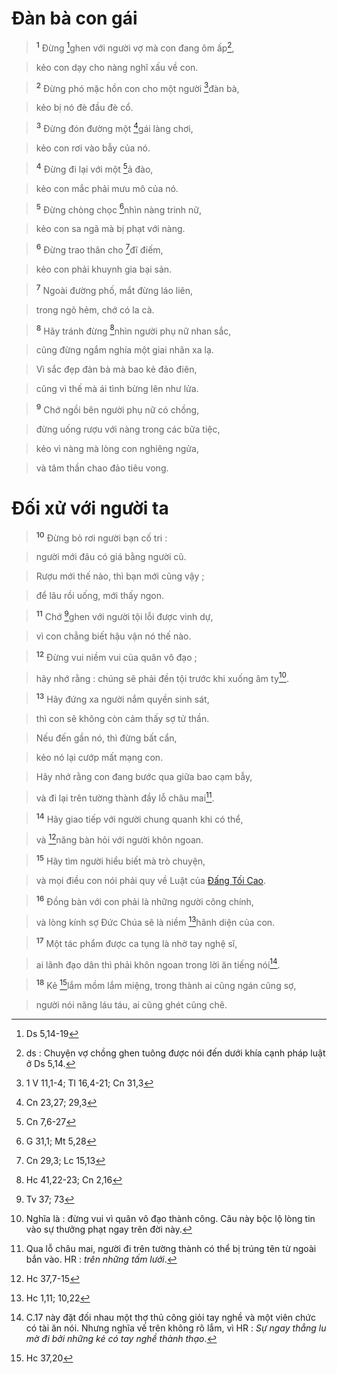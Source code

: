 # Đàn bà con gái

> <sup><b>1</b></sup> Đừng [^1@-627fcb53-ca91-4f91-ad91-719ef1c052e4]ghen với người vợ mà con đang ôm ấp[^1-627fcb53-ca91-4f91-ad91-719ef1c052e4],
>


> kẻo con dạy cho nàng nghĩ xấu về con.
>


> <sup><b>2</b></sup> Đừng phó mặc hồn con cho một người [^2@-627fcb53-ca91-4f91-ad91-719ef1c052e4]đàn bà,
>


> kẻo bị nó đè đầu đè cổ.
>


> <sup><b>3</b></sup> Đừng đón đường một [^3@-627fcb53-ca91-4f91-ad91-719ef1c052e4]gái làng chơi,
>


> kẻo con rơi vào bẫy của nó.
>


> <sup><b>4</b></sup> Đừng đi lại với một [^4@-627fcb53-ca91-4f91-ad91-719ef1c052e4]ả đào,
>


> kẻo con mắc phải mưu mô của nó.
>


> <sup><b>5</b></sup> Đừng chòng chọc [^5@-627fcb53-ca91-4f91-ad91-719ef1c052e4]nhìn nàng trinh nữ,
>


> kẻo con sa ngã mà bị phạt với nàng.
>


> <sup><b>6</b></sup> Đừng trao thân cho [^6@-627fcb53-ca91-4f91-ad91-719ef1c052e4]đĩ điếm,
>


> kẻo con phải khuynh gia bại sản.
>


> <sup><b>7</b></sup> Ngoài đường phố, mắt đừng láo liên,
>


> trong ngõ hẻm, chớ có la cà.
>


> <sup><b>8</b></sup> Hãy tránh đừng [^7@-627fcb53-ca91-4f91-ad91-719ef1c052e4]nhìn người phụ nữ nhan sắc,
>


> cũng đừng ngắm nghía một giai nhân xa lạ.
>


> Vì sắc đẹp đàn bà mà bao kẻ đảo điên,
>


> cũng vì thế mà ái tình bừng lên như lửa.
>


> <sup><b>9</b></sup> Chớ ngồi bên người phụ nữ có chồng,
>


> đừng uống rượu với nàng trong các bữa tiệc,
>


> kẻo vì nàng mà lòng con nghiêng ngửa,
>


> và tâm thần chao đảo tiêu vong.
>


# Đối xử với người ta

> <sup><b>10</b></sup> Đừng bỏ rơi người bạn cố tri :
>


> người mới đâu có giá bằng người cũ.
>


> Rượu mới thế nào, thì bạn mới cũng vậy ;
>


> để lâu rồi uống, mới thấy ngon.
>


> <sup><b>11</b></sup> Chớ [^8@-627fcb53-ca91-4f91-ad91-719ef1c052e4]ghen với người tội lỗi được vinh dự,
>


> vì con chẳng biết hậu vận nó thế nào.
>


> <sup><b>12</b></sup> Đừng vui niềm vui của quân vô đạo ;
>


> hãy nhớ rằng : chúng sẽ phải đền tội trước khi xuống âm ty[^2-627fcb53-ca91-4f91-ad91-719ef1c052e4].
>


> <sup><b>13</b></sup> Hãy đứng xa người nắm quyền sinh sát,
>


> thì con sẽ không còn cảm thấy sợ tử thần.
>


> Nếu đến gần nó, thì đừng bất cẩn,
>


> kẻo nó lại cướp mất mạng con.
>


> Hãy nhớ rằng con đang bước qua giữa bao cạm bẫy,
>


> và đi lại trên tường thành đầy lỗ châu mai[^3-627fcb53-ca91-4f91-ad91-719ef1c052e4].
>


> <sup><b>14</b></sup> Hãy giao tiếp với người chung quanh khi có thể,
>


> và [^9@-627fcb53-ca91-4f91-ad91-719ef1c052e4]năng bàn hỏi với người khôn ngoan.
>


> <sup><b>15</b></sup> Hãy tìm người hiểu biết mà trò chuyện,
>


> và mọi điều con nói phải quy về Luật của [Đấng Tối Cao]().
>


> <sup><b>16</b></sup> Đồng bàn với con phải là những người công chính,
>


> và lòng kính sợ Đức Chúa sẽ là niềm [^10@-627fcb53-ca91-4f91-ad91-719ef1c052e4]hãnh diện của con.
>


> <sup><b>17</b></sup> Một tác phẩm được ca tụng là nhờ tay nghệ sĩ,
>


> ai lãnh đạo dân thì phải khôn ngoan trong lời ăn tiếng nói[^4-627fcb53-ca91-4f91-ad91-719ef1c052e4].
>


> <sup><b>18</b></sup> Kẻ [^11@-627fcb53-ca91-4f91-ad91-719ef1c052e4]lắm mồm lắm miệng, trong thành ai cũng ngán cũng sợ,
>


> người nói năng láu táu, ai cũng ghét cũng chê.
>

[^1-627fcb53-ca91-4f91-ad91-719ef1c052e4]: ds : Chuyện vợ chồng ghen tuông được nói đến dưới khía cạnh pháp luật ở Ds 5,14.
[^2-627fcb53-ca91-4f91-ad91-719ef1c052e4]: Nghĩa là : đừng vui vì quân vô đạo thành công. Câu này bộc lộ lòng tin vào sự thưởng phạt ngay trên đời này.
[^3-627fcb53-ca91-4f91-ad91-719ef1c052e4]: Qua lỗ châu mai, người đi trên tường thành có thể bị trúng tên từ ngoài bắn vào. HR : *trên những tấm lưới*.
[^4-627fcb53-ca91-4f91-ad91-719ef1c052e4]: C.17 này đặt đối nhau một thợ thủ công giỏi tay nghề và một viên chức có tài ăn nói. Nhưng nghĩa vế trên không rõ lắm, vì HR : *Sự ngay thẳng lu mờ đi bởi những kẻ có tay nghề thành thạo*.
[^1@-627fcb53-ca91-4f91-ad91-719ef1c052e4]: Ds 5,14-19
[^2@-627fcb53-ca91-4f91-ad91-719ef1c052e4]: 1 V 11,1-4; Tl 16,4-21; Cn 31,3
[^3@-627fcb53-ca91-4f91-ad91-719ef1c052e4]: Cn 23,27; 29,3
[^4@-627fcb53-ca91-4f91-ad91-719ef1c052e4]: Cn 7,6-27
[^5@-627fcb53-ca91-4f91-ad91-719ef1c052e4]: G 31,1; Mt 5,28
[^6@-627fcb53-ca91-4f91-ad91-719ef1c052e4]: Cn 29,3; Lc 15,13
[^7@-627fcb53-ca91-4f91-ad91-719ef1c052e4]: Hc 41,22-23; Cn 2,16
[^8@-627fcb53-ca91-4f91-ad91-719ef1c052e4]: Tv 37; 73
[^9@-627fcb53-ca91-4f91-ad91-719ef1c052e4]: Hc 37,7-15
[^10@-627fcb53-ca91-4f91-ad91-719ef1c052e4]: Hc 1,11; 10,22
[^11@-627fcb53-ca91-4f91-ad91-719ef1c052e4]: Hc 37,20